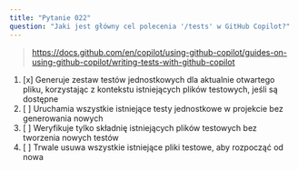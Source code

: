 ```yaml
---
title: "Pytanie 022"
question: "Jaki jest główny cel polecenia '/tests' w GitHub Copilot?"
---
```


> https://docs.github.com/en/copilot/using-github-copilot/guides-on-using-github-copilot/writing-tests-with-github-copilot
1. [x] Generuje zestaw testów jednostkowych dla aktualnie otwartego pliku, korzystając z kontekstu istniejących plików testowych, jeśli są dostępne
1. [ ] Uruchamia wszystkie istniejące testy jednostkowe w projekcie bez generowania nowych
1. [ ] Weryfikuje tylko składnię istniejących plików testowych bez tworzenia nowych testów
1. [ ] Trwale usuwa wszystkie istniejące pliki testowe, aby rozpocząć od nowa
